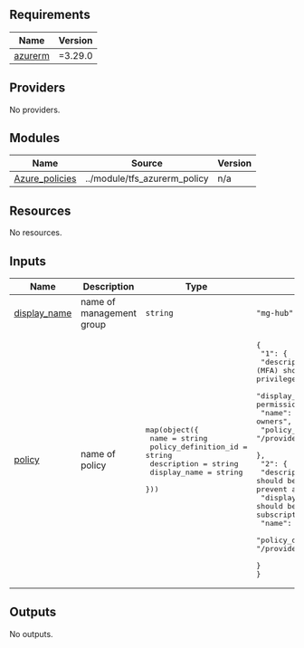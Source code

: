 <!-- BEGIN_TF_DOCS -->
## Requirements

| Name | Version |
|------|---------|
| <a name="requirement_azurerm"></a> [azurerm](#requirement\_azurerm) | =3.29.0 |

## Providers

No providers.

## Modules

| Name | Source | Version |
|------|--------|---------|
| <a name="module_Azure_policies"></a> [Azure\_policies](#module\_Azure\_policies) | ../module/tfs_azurerm_policy | n/a |

## Resources

No resources.

## Inputs

| Name | Description | Type | Default | Required |
|------|-------------|------|---------|:--------:|
| <a name="input_display_name"></a> [display\_name](#input\_display\_name) | name of management group | `string` | `"mg-hub"` | no |
| <a name="input_policy"></a> [policy](#input\_policy) | name of policy | <pre>map(object({<br>    name                 = string<br>    policy_definition_id = string<br>    description          = string<br>    display_name         = string<br>  }))</pre> | <pre>{<br>  "1": {<br>    "description": "Multi-Factor Authentication (MFA) should be enabled for all subscription accounts with write privileges to prevent a breach of accounts or resources.",<br>    "display_name": "MFA should be enabled for accounts with write permissions on your subscription",<br>    "name": "A maximum of 3 owners",<br>    "policy_definition_id": "/providers/Microsoft.Authorization/policyDefinitions/4f11b553-d42e-4e3a-89be-32ca364cad4c"<br>  },<br>  "2": {<br>    "description": "Multi-Factor Authentication (MFA) should be enabled for all subscription accounts with write privileges to prevent a breach of accounts or resources.",<br>    "display_name": "MFA should be enabled for accounts with write permissions on your subscription",<br>    "name": "MFA should be enabled ",<br>    "policy_definition_id": "/providers/Microsoft.Authorization/policyDefinitions/9297c21d-2ed6-4474-b48f-163f75654ce3"<br>  }<br>}</pre> | no |

## Outputs

No outputs.
<!-- END_TF_DOCS -->